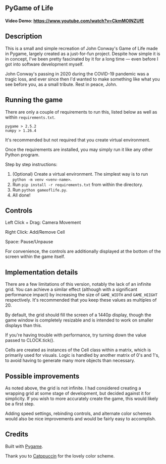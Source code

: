 ## PyGame of Life  
#### Video Demo: https://www.youtube.com/watch?v=CkmMOINZUfE


## Description
This is a small and simple recreation of John Conway's Game of Life made in Pygame, largely created as a just-for-fun project. Despite how simple it is in concept, I've been pretty fascinated by it for a long time — even before I got into software development myself.

John Conway's passing in 2020 during the COVID-19 pandemic was a tragic loss, and ever since then I'd wanted to make something like what you see before you, as a small tribute. Rest in peace, John.

## Running the game

There are only a couple of requirements to run this, listed below as well as within `requirements.txt`.

```
pygame > 2.5.2
numpy > 1.26.4
```

It's recommended but not required that you create virtual environment.

Once the requirements are installed, you may simply run it like any other Python program.

Step by step instructions:

1. (Optional) Create a virtual environment. The simplest way is to run `python -m venv <venv-name>`.  
2. Run `pip install -r requirements.txt` from within the directory.
3. Run `python gameoflife.py`.
4. All done!

## Controls

Left Click + Drag: Camera Movement

Right Click: Add/Remove Cell

Space: Pause/Unpause

For convenience, the controls are additionally displayed at the bottom of the screen within the game itself.

## Implementation details

There are a few limitations of this version, notably the lack of an infinite grid. You can achieve a similar effect (although with a significant performance impact) by increasing the size of `GAME_WIDTH` and `GAME_HEIGHT` respectively. It's recommended that you keep these values as multiples of 20.

By default, the grid should fill the screen of a 1440p display, though the game window is completely resizable and is intended to work on smaller displays than this.

If you're having trouble with performance, try turning down the value passed to CLOCK.tick().

Cells are created as instances of the Cell class within a matrix, which is primarily used for visuals. Logic is handled by another matrix of 0's and 1's, to avoid having to generate many more objects than necessary.

## Possible improvements

As noted above, the grid is not infinite. I had considered creating a wrapping grid at some stage of development, but decided against it for simplicity.
If you wish to more accurately create the game, this would likely be a first step.

Adding speed settings, rebinding controls, and alternate color schemes would also be nice improvements and would be fairly easy to accomplish.

## Credits
Built with [Pygame](www.pygame.org).

Thank you to [Catppuccin](https://github.com/catppuccin/catppuccin) for the lovely color scheme.